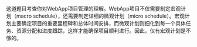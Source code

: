 这道题目考查你对WebApp项目管理的理解。WebApp项目不仅需要制定宏观计划（macro schedule），还需要制定详细的微观计划（micro schedule）。宏观计划主要确定项目的重要里程碑和总体时间安排，而微观计划则细化到每一个具体任务、资源分配和进度跟踪，这样才能确保项目顺利进行。因此，仅有宏观计划是不够的。